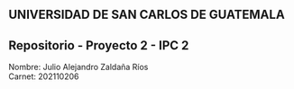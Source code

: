 ## UNIVERSIDAD DE SAN CARLOS DE GUATEMALA
## Repositorio - Proyecto 2 - IPC 2

Nombre: Julio Alejandro Zaldaña Ríos        
Carnet: 202110206 


